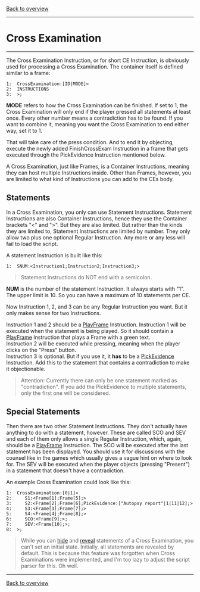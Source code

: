 [Back to overview](index.md)

---
# Cross Examination
---
The Cross Examination Instruction, or for short CE Instruction, is obviously used for processing a Cross Examination. The container itself is defined similar to a frame:

```
1:  CrossExamination:[ID|MODE]<
2:  INSTRUCTIONS
3:  >;
```
**MODE** refers to how the Cross Examination can be finished. If set to 1, the Cross Examination will only end if the player pressed all statements at least once.
Every other number means a contradiction has to be found. If you want to combine it, meaning you want the Cross Examination to end either way, set it to 1. 

That will take care of the press condition. And to end it by objecting, execute the newly added FinishCrossExam Instruction in a frame that gets executed through the PickEvidence Instruction mentioned below.
 
A Cross Examination, just like Frames, is a Container Instructions, meaning they can host multiple Instructions inside. Other than Frames, however, you are limited to what kind of Instructions you can add to the CEs body.

## Statements
In a Cross Examination, you only can use Statement Instructions. Statement Instructions are also Container Instructions, hence they use the Container brackets "<" and ">".
But they are also limited. But rather than the kinds they are limited to, Statement Instructions are limited by number. They only allow two plus one optional Regular Instruction. Any more or any less will fail to load the script. 

A statement Instruction is built like this:

```
1:  SNUM:<Instruction1;Instruction2;Instruction3;>
```

> Statement Instructions do NOT end with a semicolon.
 
**NUM** is the number of the statement Instruction. It always starts with "1". The upper limit is 10. So you can have a maximum of 10 statements per CE.

Now Instruction 1, 2, and 3 can be any Regular Instruction you want. But it only makes sense for two Instructions.

Instruction 1 and 2 should be a [PlayFrame](PlayFrame.md) Instruction. Instruction 1 will be executed when the statement is being played. So it should contain a [PlayFrame](PlayFrame.md) Instruction that plays a Frame with a green text.  
Instruction 2 will be executed while pressing, meaning when the player clicks on the "Press" button.  
Instruction 3 is optional. But if you use it, it **has** to be a [PickEvidence](PickEvidence.md) Instruction. Add this to the statement that contains a contradiction to make it objectionable.

> Attention: Currently there can only be one statement marked as "contradiction". If you add the PickEvidence to multiple statements, only the first one will be considered.

## Special Statements
Then there are two other Statement Instructions. They don't actually have anything to do with a statement, however.
These are called SCO and SEV and each of them only allows a single Regular Instruction, which, again, should be a [PlayFrame](PlayFrame.md) Instruction.
The SCO will be executed after the last statement has been displayed. You should use  it for discussions with the counsel like in the games which usually gives a vague hint on where to look for.
The SEV will be executed when the player objects (pressing "Present") in a statement that doesn't have a contradiction. 

An example Cross Examination could look like this:

```
1:  CrossExamination:[0|1]<
2:     S1:<Frame[1];Frame[5];>   
3:     S2:<Frame[2];Frame[6];PickEvidence:["Autopsy report"|1|11|12];>
4:     S3:<Frame[3];Frame[7];>
5:     S4:<Frame[4];Frame[8];>
6:     SCO:<Frame[9];>;
7:     SEV:<Frame[10];>;
8:  >;
``` 

> While you can [hide](HideStatement.md) and [reveal](RevealStatement.md) statements of a Cross Examination, you can't set an initial state. Initially, all statements are revealed by default.
> This is because this feature was forgotten when Cross Examinations were implemented, and I'm too lazy to adjust the script parser for this. Oh well.

---
[Back to overview](index.md)